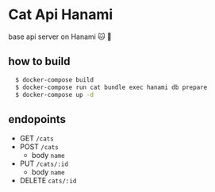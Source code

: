 # Cat Api Hanami

base api server on Hanami :cat: :cherry_blossom:

## how to build
```sh
  $ docker-compose build
  $ docker-compose run cat bundle exec hanami db prepare
  $ docker-compose up -d
```

## endopoints
  * GET `/cats`
  * POST `/cats`
    * body `name`
  * PUT `/cats/:id` 
    * body `name`
  * DELETE `cats/:id`
